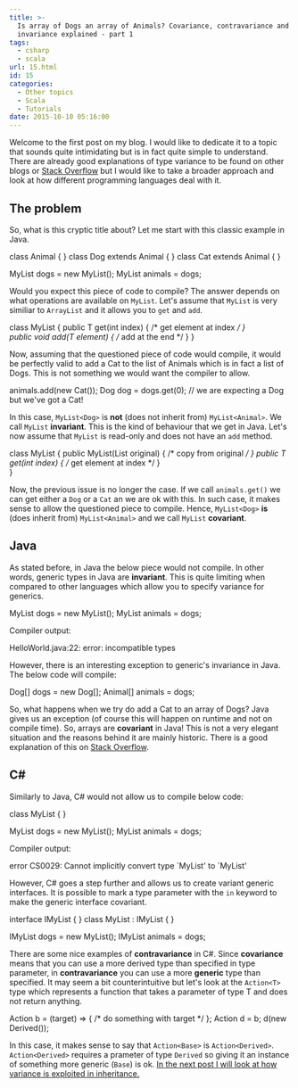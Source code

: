 ```yaml
---
title: >-
  Is array of Dogs an array of Animals? Covariance, contravariance and
  invariance explained - part 1
tags:
  - csharp
  - scala
url: 15.html
id: 15
categories:
  - Other topics
  - Scala
  - Tutorials
date: 2015-10-10 05:16:00
---
```


Welcome to the first post on my blog. I would like to dedicate it to a topic that sounds quite intimidating but is in fact quite simple to understand. There are already good explanations of type variance to be found on other blogs or [Stack Overflow](http://stackoverflow.com/) but I would like to take a broader approach and look at how different programming languages deal with it.

The problem
-----------

So, what is this cryptic title about? Let me start with this classic example in Java.

class Animal { }
class Dog extends Animal { }
class Cat extends Animal { }

MyList<Dog> dogs = new MyList<Dog>();
MyList<Animal> animals = dogs;

Would you expect this piece of code to compile? The answer depends on what operations are available on `MyList`. Let's assume that `MyList` is very similiar to `ArrayList` and it allows you to `get` and `add`.

class MyList<T> {
    public T get(int index) { /* get element at index */ }    
    public void add(T element) { /* add at the end */ }
}

Now, assuming that the questioned piece of code would compile, it would be perfectly valid to add a Cat to the list of Animals which is in fact a list of Dogs. This is not something we would want the compiler to allow.

animals.add(new Cat());
Dog dog = dogs.get(0); // we are expecting a Dog but we've got a Cat!

In this case, `MyList<Dog>` is **not** (does not inherit from) `MyList<Animal>`. We call `MyList` **invariant**. This is the kind of behaviour that we get in Java. Let's now assume that `MyList` is read-only and does not have an `add` method.

class MyList<T> {
    public MyList(List<T> original) { /* copy from original */ }
    public T get(int index) { /* get element at index */ }   
}

Now, the previous issue is no longer the case. If we call `animals.get()` we can get either a `Dog` or a `Cat` an we are ok with this. In such case, it makes sense to allow the questioned piece to compile. Hence, `MyList<Dog>` **is** (does inherit from) `MyList<Animal>` and we call `MyList` **covariant**.

Java
----

As stated before, in Java the below piece would not compile. In other words, generic types in Java are **invariant**. This is quite limiting when compared to other languages which allow you to specify variance for generics.

MyList<Dog> dogs = new MyList<Dog>();
MyList<Animal> animals = dogs;

Compiler output:

HelloWorld.java:22: error: incompatible types

However, there is an interesting exception to generic's invariance in Java. The below code will compile:

Dog\[\] dogs = new Dog\[\];
Animal\[\] animals = dogs;<br>

So, what happens when we try do add a Cat to an array of Dogs? Java gives us an exception (of course this will happen on runtime and not on compile time). So, arrays are **covariant** in Java! This is not a very elegant situation and the reasons behind it are mainly historic. There is a good explanation of this on [Stack Overflow](http://stackoverflow.com/questions/18666710/why-are-arrays-covariant-but-generics-are-invariant).

C#
--

Similarly to Java, C# would not allow us to compile below code:

class MyList<T> { }

MyList<Dog> dogs = new MyList<Dog>();
MyList<Animal> animals = dogs;

Compiler output:

error CS0029: Cannot implicitly convert type \`MyList' to \`MyList'

However, C# goes a step further and allows us to create variant generic interfaces. It is possible to mark a type parameter with the `in` keyword to make the generic interface covariant.

interface IMyList<out T> { }
class MyList<T> : IMyList<T> { }

IMyList<Dog> dogs = new MyList<Dog>();
IMyList<Animal> animals = dogs;

There are some nice examples of **contravariance** in C#. Since **covariance** means that you can use a more derived type than specified in type parameter, in **contravariance** you can use a more **generic** type than specified. It may seem a bit counterintuitive but let's look at the `Action<T>` type which represents a function that takes a parameter of type T and does not return anything.

Action<Base> b = (target) => { /* do something with target */ };
Action<Derived> d = b;
d(new Derived());

In this case, it makes sense to say that `Action<Base>` is `Action<Derived>`. `Action<Derived>` requires a prameter of type `Derived` so giving it an instance of something more generic (`Base`) is ok. [In the next post I will look at how variance is exploited in inheritance.](http://wordpress1653421.home.pl/home/platne/serwer16812/public_html/codewithstyle/?p=14)